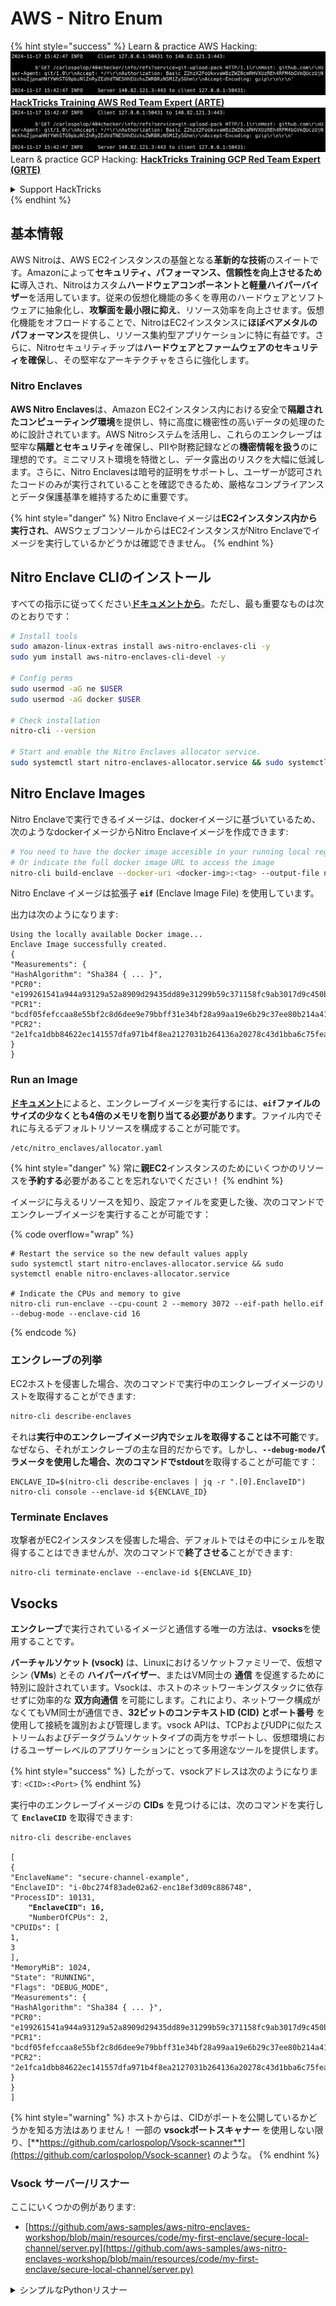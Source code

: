 # AWS - Nitro Enum

{% hint style="success" %}
Learn & practice AWS Hacking:<img src="../../../../.gitbook/assets/image (1).png" alt="" data-size="line">[**HackTricks Training AWS Red Team Expert (ARTE)**](https://training.hacktricks.xyz/courses/arte)<img src="../../../../.gitbook/assets/image (1).png" alt="" data-size="line">\
Learn & practice GCP Hacking: <img src="../../../../.gitbook/assets/image (2).png" alt="" data-size="line">[**HackTricks Training GCP Red Team Expert (GRTE)**<img src="../../../../.gitbook/assets/image (2).png" alt="" data-size="line">](https://training.hacktricks.xyz/courses/grte)

<details>

<summary>Support HackTricks</summary>

* Check the [**subscription plans**](https://github.com/sponsors/carlospolop)!
* **Join the** 💬 [**Discord group**](https://discord.gg/hRep4RUj7f) or the [**telegram group**](https://t.me/peass) or **follow** us on **Twitter** 🐦 [**@hacktricks\_live**](https://twitter.com/hacktricks\_live)**.**
* **Share hacking tricks by submitting PRs to the** [**HackTricks**](https://github.com/carlospolop/hacktricks) and [**HackTricks Cloud**](https://github.com/carlospolop/hacktricks-cloud) github repos.

</details>
{% endhint %}

## 基本情報

AWS Nitroは、AWS EC2インスタンスの基盤となる**革新的な技術**のスイートです。Amazonによって**セキュリティ、パフォーマンス、信頼性を向上させるために**導入され、Nitroはカスタム**ハードウェアコンポーネントと軽量ハイパーバイザー**を活用しています。従来の仮想化機能の多くを専用のハードウェアとソフトウェアに抽象化し、**攻撃面を最小限に抑え**、リソース効率を向上させます。仮想化機能をオフロードすることで、NitroはEC2インスタンスに**ほぼベアメタルのパフォーマンス**を提供し、リソース集約型アプリケーションに特に有益です。さらに、Nitroセキュリティチップは**ハードウェアとファームウェアのセキュリティを確保**し、その堅牢なアーキテクチャをさらに強化します。

### Nitro Enclaves

**AWS Nitro Enclaves**は、Amazon EC2インスタンス内における安全で**隔離されたコンピューティング環境**を提供し、特に高度に機密性の高いデータの処理のために設計されています。AWS Nitroシステムを活用し、これらのエンクレーブは堅牢な**隔離とセキュリティ**を確保し、PIIや財務記録などの**機密情報を扱う**のに理想的です。ミニマリスト環境を特徴とし、データ露出のリスクを大幅に低減します。さらに、Nitro Enclavesは暗号的証明をサポートし、ユーザーが認可されたコードのみが実行されていることを確認できるため、厳格なコンプライアンスとデータ保護基準を維持するために重要です。

{% hint style="danger" %}
Nitro Enclaveイメージは**EC2インスタンス内から実行され**、AWSウェブコンソールからはEC2インスタンスがNitro Enclaveでイメージを実行しているかどうかは確認できません。
{% endhint %}

## Nitro Enclave CLIのインストール

すべての指示に従ってください[**ドキュメントから**](https://catalog.us-east-1.prod.workshops.aws/event/dashboard/en-US/workshop/1-my-first-enclave/1-1-nitro-enclaves-cli#run-connect-and-terminate-the-enclave)。ただし、最も重要なものは次のとおりです：
```bash
# Install tools
sudo amazon-linux-extras install aws-nitro-enclaves-cli -y
sudo yum install aws-nitro-enclaves-cli-devel -y

# Config perms
sudo usermod -aG ne $USER
sudo usermod -aG docker $USER

# Check installation
nitro-cli --version

# Start and enable the Nitro Enclaves allocator service.
sudo systemctl start nitro-enclaves-allocator.service && sudo systemctl enable nitro-enclaves-allocator.service
```
## Nitro Enclave Images

Nitro Enclaveで実行できるイメージは、dockerイメージに基づいているため、次のようなdockerイメージからNitro Enclaveイメージを作成できます:
```bash
# You need to have the docker image accesible in your running local registry
# Or indicate the full docker image URL to access the image
nitro-cli build-enclave --docker-uri <docker-img>:<tag> --output-file nitro-img.eif
```
Nitro Enclave イメージは拡張子 **`eif`** (Enclave Image File) を使用しています。

出力は次のようになります:
```
Using the locally available Docker image...
Enclave Image successfully created.
{
"Measurements": {
"HashAlgorithm": "Sha384 { ... }",
"PCR0": "e199261541a944a93129a52a8909d29435dd89e31299b59c371158fc9ab3017d9c450b0a580a487e330b4ac691943284",
"PCR1": "bcdf05fefccaa8e55bf2c8d6dee9e79bbff31e34bf28a99aa19e6b29c37ee80b214a414b7607236edf26fcb78654e63f",
"PCR2": "2e1fca1dbb84622ec141557dfa971b4f8ea2127031b264136a20278c43d1bba6c75fea286cd4de9f00450b6a8db0e6d3"
}
}
```
### Run an Image

[**ドキュメント**](https://catalog.us-east-1.prod.workshops.aws/event/dashboard/en-US/workshop/1-my-first-enclave/1-1-nitro-enclaves-cli#run-connect-and-terminate-the-enclave)によると、エンクレーブイメージを実行するには、**`eif`ファイルのサイズの少なくとも4倍のメモリを割り当てる必要があります**。ファイル内でそれに与えるデフォルトリソースを構成することが可能です。
```shell
/etc/nitro_enclaves/allocator.yaml
```
{% hint style="danger" %}
常に**親EC2**インスタンスのためにいくつかのリソースを**予約する**必要があることを忘れないでください！
{% endhint %}

イメージに与えるリソースを知り、設定ファイルを変更した後、次のコマンドでエンクレーブイメージを実行することが可能です：

{% code overflow="wrap" %}
```shell
# Restart the service so the new default values apply
sudo systemctl start nitro-enclaves-allocator.service && sudo systemctl enable nitro-enclaves-allocator.service

# Indicate the CPUs and memory to give
nitro-cli run-enclave --cpu-count 2 --memory 3072 --eif-path hello.eif --debug-mode --enclave-cid 16
```
{% endcode %}

### エンクレーブの列挙

EC2ホストを侵害した場合、次のコマンドで実行中のエンクレーブイメージのリストを取得することができます:
```bash
nitro-cli describe-enclaves
```
それは**実行中のエンクレーブイメージ内でシェルを取得することは不可能**です。なぜなら、それがエンクレーブの主な目的だからです。しかし、**`--debug-mode`**パラメータを使用した場合、次のコマンドで**stdout**を取得することが可能です：
```shell
ENCLAVE_ID=$(nitro-cli describe-enclaves | jq -r ".[0].EnclaveID")
nitro-cli console --enclave-id ${ENCLAVE_ID}
```
### Terminate Enclaves

攻撃者がEC2インスタンスを侵害した場合、デフォルトではその中にシェルを取得することはできませんが、次のコマンドで**終了させる**ことができます:
```shell
nitro-cli terminate-enclave --enclave-id ${ENCLAVE_ID}
```
## Vsocks

**エンクレーブ**で実行されているイメージと通信する唯一の方法は、**vsocks**を使用することです。

**バーチャルソケット (vsock)** は、Linuxにおけるソケットファミリーで、仮想マシン (**VMs**) とその **ハイパーバイザー**、またはVM同士の **通信** を促進するために特別に設計されています。Vsockは、ホストのネットワーキングスタックに依存せずに効率的な **双方向通信** を可能にします。これにより、ネットワーク構成がなくてもVM同士が通信でき、**32ビットのコンテキストID (CID) とポート番号** を使用して接続を識別および管理します。vsock APIは、TCPおよびUDPに似たストリームおよびデータグラムソケットタイプの両方をサポートし、仮想環境におけるユーザーレベルのアプリケーションにとって多用途なツールを提供します。

{% hint style="success" %}
したがって、vsockアドレスは次のようになります: `<CID>:<Port>`
{% endhint %}

実行中のエンクレーブイメージの **CIDs** を見つけるには、次のコマンドを実行して **`EnclaveCID`** を取得できます:

<pre class="language-bash"><code class="lang-bash">nitro-cli describe-enclaves

[
{
"EnclaveName": "secure-channel-example",
"EnclaveID": "i-0bc274f83ade02a62-enc18ef3d09c886748",
"ProcessID": 10131,
<strong>    "EnclaveCID": 16,
</strong>    "NumberOfCPUs": 2,
"CPUIDs": [
1,
3
],
"MemoryMiB": 1024,
"State": "RUNNING",
"Flags": "DEBUG_MODE",
"Measurements": {
"HashAlgorithm": "Sha384 { ... }",
"PCR0": "e199261541a944a93129a52a8909d29435dd89e31299b59c371158fc9ab3017d9c450b0a580a487e330b4ac691943284",
"PCR1": "bcdf05fefccaa8e55bf2c8d6dee9e79bbff31e34bf28a99aa19e6b29c37ee80b214a414b7607236edf26fcb78654e63f",
"PCR2": "2e1fca1dbb84622ec141557dfa971b4f8ea2127031b264136a20278c43d1bba6c75fea286cd4de9f00450b6a8db0e6d3"
}
}
]
</code></pre>

{% hint style="warning" %}
ホストからは、CIDがポートを公開しているかどうかを知る方法はありません！ 一部の **vsockポートスキャナー** を使用しない限り、[**https://github.com/carlospolop/Vsock-scanner**](https://github.com/carlospolop/Vsock-scanner) のような。
{% endhint %}

### Vsock サーバー/リスナー

ここにいくつかの例があります:

* [https://github.com/aws-samples/aws-nitro-enclaves-workshop/blob/main/resources/code/my-first-enclave/secure-local-channel/server.py](https://github.com/aws-samples/aws-nitro-enclaves-workshop/blob/main/resources/code/my-first-enclave/secure-local-channel/server.py)

<details>

<summary>シンプルなPythonリスナー</summary>
```python
#!/usr/bin/env python3

# From
https://medium.com/@F.DL/understanding-vsock-684016cf0eb0

import socket

CID = socket.VMADDR_CID_HOST
PORT = 9999

s = socket.socket(socket.AF_VSOCK, socket.SOCK_STREAM)
s.bind((CID, PORT))
s.listen()
(conn, (remote_cid, remote_port)) = s.accept()

print(f"Connection opened by cid={remote_cid} port={remote_port}")

while True:
buf = conn.recv(64)
if not buf:
break

print(f"Received bytes: {buf}")
```
</details>
```bash
# Using socat
socat VSOCK-LISTEN:<port>,fork EXEC:"echo Hello from server!"
```
### Vsock クライアント

例:

* [https://github.com/aws-samples/aws-nitro-enclaves-workshop/blob/main/resources/code/my-first-enclave/secure-local-channel/client.py](https://github.com/aws-samples/aws-nitro-enclaves-workshop/blob/main/resources/code/my-first-enclave/secure-local-channel/client.py)

<details>

<summary>シンプルな Python クライアント</summary>
```python
#!/usr/bin/env python3

#From https://medium.com/@F.DL/understanding-vsock-684016cf0eb0

import socket

CID = socket.VMADDR_CID_HOST
PORT = 9999

s = socket.socket(socket.AF_VSOCK, socket.SOCK_STREAM)
s.connect((CID, PORT))
s.sendall(b"Hello, world!")
s.close()
```
</details>
```bash
# Using socat
echo "Hello, vsock!" | socat - VSOCK-CONNECT:3:5000
```
### Vsock Proxy

ツール vsock-proxy は、別のアドレスで vsock プロキシをプロキシすることを可能にします。例えば：
```bash
vsock-proxy 8001 ip-ranges.amazonaws.com 443 --config your-vsock-proxy.yaml
```
これは**vsockのローカルポート8001**を`ip-ranges.amazonaws.com:443`に転送し、ファイル**`your-vsock-proxy.yaml`**には`ip-ranges.amazonaws.com:443`にアクセスするための次の内容が含まれている可能性があります：
```yaml
allowlist:
- {address: ip-ranges.amazonaws.com, port: 443}
```
EC2ホストによって使用されるvsockアドレス（**`<CID>:<Port>`**）を見ることが可能です（`3:8001`に注意してください。3はCIDで、8001はポートです）： 

{% code overflow="wrap" %}
```bash
sudo ss -l -p -n | grep v_str
v_str LISTEN 0      0                                                                              3:8001                   *:*     users:(("vsock-proxy",pid=9458,fd=3))
```
{% endcode %}

## Nitro Enclave Atestation & KMS

Nitro Enclaves SDKは、エンクレーブがNitro **ハイパーバイザー**から**暗号的に署名されたアテステーション文書**を要求できるようにします。この文書には、そのエンクレーブに特有の**ユニークな測定値**が含まれています。これらの測定値は、**ハッシュとプラットフォーム構成レジスタ（PCR）**を含み、アテステーションプロセス中に**エンクレーブのアイデンティティを証明し**、**外部サービスとの信頼を構築する**ために使用されます。アテステーション文書には通常、PCR0、PCR1、PCR2のような値が含まれており、これはエンクレーブEIFを構築して保存する際に遭遇したことがあります。

[**docs**](https://catalog.us-east-1.prod.workshops.aws/event/dashboard/en-US/workshop/1-my-first-enclave/1-3-cryptographic-attestation#a-unique-feature-on-nitro-enclaves)から、これらはPCR値です：

<table><thead><tr><th width="97">PCR</th><th width="221">ハッシュの...</th><th>説明</th></tr></thead><tbody><tr><td>PCR0</td><td>エンクレーブイメージファイル</td><td>セクションデータなしで、イメージファイルの内容の連続的な測定。</td></tr><tr><td>PCR1</td><td>Linuxカーネルとブートストラップ</td><td>カーネルとブートramfsデータの連続的な測定。</td></tr><tr><td>PCR2</td><td>アプリケーション</td><td>ブートramfsなしで、ユーザーアプリケーションの連続的かつ順序通りの測定。</td></tr><tr><td>PCR3</td><td>親インスタンスに割り当てられたIAMロール</td><td>親インスタンスに割り当てられたIAMロールの連続的な測定。親インスタンスが正しいIAMロールを持っている場合にのみ、アテステーションプロセスが成功することを保証します。</td></tr><tr><td>PCR4</td><td>親インスタンスのインスタンスID</td><td>親インスタンスのIDの連続的な測定。親インスタンスが特定のインスタンスIDを持っている場合にのみ、アテステーションプロセスが成功することを保証します。</td></tr><tr><td>PCR8</td><td>エンクレーブイメージファイル署名証明書</td><td>エンクレーブイメージファイルに指定された署名証明書の測定。特定の証明書によって署名されたエンクレーブイメージファイルからブートされた場合にのみ、アテステーションプロセスが成功することを保証します。</td></tr></tbody></table>

**暗号的アテステーション**をアプリケーションに統合し、**AWS KMS**のようなサービスとの事前構築された統合を活用できます。AWS KMSは**エンクレーブアテステーションを検証**でき、キー政策にアテステーションベースの条件キー（`kms:RecipientAttestation:ImageSha384`および`kms:RecipientAttestation:PCR`）を提供します。これらのポリシーは、AWS KMSがKMSキーを使用する操作を**エンクレーブのアテステーション文書が有効であり、**指定された条件**を満たす場合にのみ許可することを保証します。

{% hint style="success" %}
デバッグ（--debug）モードのエンクレーブは、ゼロ（`000000000000000000000000000000000000000000000000`）で構成されたPCRを持つアテステーション文書を生成することに注意してください。したがって、これらの値をチェックするKMSポリシーは失敗します。
{% endhint %}

### PCRバイパス

攻撃者の視点から見ると、いくつかのPCRはエンクレーブイメージの一部またはすべてを変更することを許可し、依然として有効であることに注意してください（たとえば、PCR4は親インスタンスのIDのみをチェックするため、そのEC2で任意のエンクレーブイメージを実行することでこの潜在的なPCR要件を満たすことができます）。

したがって、EC2インスタンスを侵害した攻撃者は、これらの保護を回避するために他のエンクレーブイメージを実行できる可能性があります。

各保護を回避するために新しいイメージを変更/作成する方法に関する研究（特に明らかでないもの）はまだTODOです。

## 参考文献

* [https://medium.com/@F.DL/understanding-vsock-684016cf0eb0](https://medium.com/@F.DL/understanding-vsock-684016cf0eb0)
* AWSのNitroチュートリアルのすべての部分：[https://catalog.us-east-1.prod.workshops.aws/event/dashboard/en-US/workshop/1-my-first-enclave/1-1-nitro-enclaves-cli](https://catalog.us-east-1.prod.workshops.aws/event/dashboard/en-US/workshop/1-my-first-enclave/1-1-nitro-enclaves-cli)

{% hint style="success" %}
AWSハッキングを学び、実践する：<img src="../../../../.gitbook/assets/image (1).png" alt="" data-size="line">[**HackTricks Training AWS Red Team Expert (ARTE)**](https://training.hacktricks.xyz/courses/arte)<img src="../../../../.gitbook/assets/image (1).png" alt="" data-size="line">\
GCPハッキングを学び、実践する：<img src="../../../../.gitbook/assets/image (2).png" alt="" data-size="line">[**HackTricks Training GCP Red Team Expert (GRTE)**<img src="../../../../.gitbook/assets/image (2).png" alt="" data-size="line">](https://training.hacktricks.xyz/courses/grte)

<details>

<summary>HackTricksをサポートする</summary>

* [**サブスクリプションプラン**](https://github.com/sponsors/carlospolop)を確認してください！
* **💬 [**Discordグループ**](https://discord.gg/hRep4RUj7f)または[**Telegramグループ**](https://t.me/peass)に参加するか、**Twitter**で**フォロー**してください 🐦 [**@hacktricks\_live**](https://twitter.com/hacktricks\_live)**.**
* **[**HackTricks**](https://github.com/carlospolop/hacktricks)および[**HackTricks Cloud**](https://github.com/carlospolop/hacktricks-cloud)のGitHubリポジトリにPRを提出してハッキングトリックを共有してください。**

</details>
{% endhint %}
